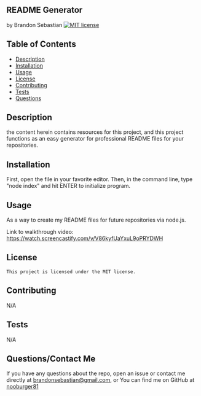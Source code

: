 ## README Generator
  by Brandon Sebastian 
  [![MIT license](https://img.shields.io/badge/License-MIT-yellowgreen.svg)](https://lbesson.mit-license.org/)

  ## Table of Contents
  * [Description](#description)
  * [Installation](#installation)
  * [Usage](#usage)
  * [License](#license)
  * [Contributing](#contributing)
  * [Tests](#tests)
  * [Questions](#questions)

  ## Description
  the content herein contains resources for this project, and this project functions as an easy generator for professional README files for your repositories.

  ## Installation
  First, open the file in your favorite editor. Then, in the command line, type "node index" and hit ENTER to initialize program.

  ## Usage
  As a way to create my README files for future repositories via node.js.
  
  Link to walkthrough video: https://watch.screencastify.com/v/V86kyfUaYxuL9oPRYDWH
  
  ## License
    This project is licensed under the MIT license.

  ## Contributing
  N/A

  ## Tests
  N/A

  ## Questions/Contact Me
  If you have any questions about the repo, open an issue or contact me directly at brandonsebastian@gmail.com, or
  You can find me on GitHub at [nooburger81](https://github.com/nooburger81)

